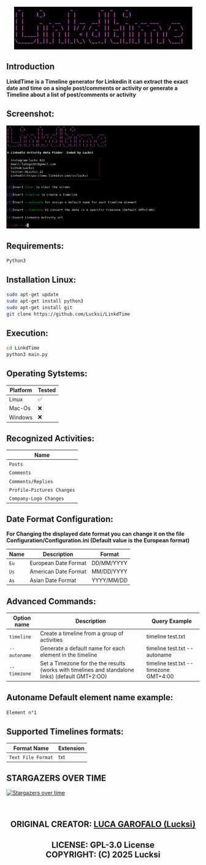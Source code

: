<p align = "center"><img src = "Banner/Banner.png" ></p>


## Introduction

**LinkdTime is a Timeline generator for Linkedin it can extract the exact date and time on a single post/comments or activity or generate a Timeline about a list of post/comments or activity**

## Screenshot:
<img src = "Screenshots/Screenshot.png" >

## Requirements:
```
Python3
```

## Installation Linux:
```bash
sudo apt-get update
sudo apt-get install python3
sudo apt-get install git
git clone https://github.com/Lucksi/LinkdTime
```
## Execution:
```bash
cd LinkdTime
python3 main.py
```

## Operating Sytstems:

| Platform | Tested |
| ------------- | ------------- |
| Linux  | ✅ |
| Mac-Os  | ❌ |
| Windows | ❌ |


## Recognized Activities:
| Name
| -------------
| `Posts` 
| `Comments`
| `Comments/Replies`
| `Profile-Pictures Changes`
| `Company-Logo Changes`

## Date Format Configuration:
**For Changing the displayed date format you can change it on the file Configuration/Configuration.ini (Default value is the European format)**

| Name  | Description | Format |
| -------------| ------------- |--------|
| `Eu`         | European Date Format | DD/MM/YYYY
| `Us`         | American Date Format | MM/DD/YYYY
| `As`         | Asian Date Format     | YYYY/MM/DD



## Advanced Commands:

| Option name | Description | Query Example |
| ------------- | ------------- | -------------|
| `timeline`  | Create a timeline from a group of activities| timeline test.txt |
| `--autoname`  | Generate a default name for each element in the timeline | timeline test.txt --autoname |
| `--timezone`  | Set a Timezone for the the results (works with timelines and standalone links) (default GMT+2:OO) | timeline test.txt --timezone GMT+4:00 |

## Autoname Default element name example:
```bash
Element n°1
```

## Supported Timelines formats:
| Format Name | Extension 
| ------------- | -------------
| `Text File Format` | txt




## STARGAZERS OVER TIME 

[![Stargazers over time](https://starchart.cc/Lucksi/LinkdTime.svg)](https://starchart.cc/Lucksi/LinkdTime)

<br>

## <p align = center>  ORIGINAL CREATOR: <a href = "https://github.com/Lucksi">LUCA GAROFALO (Lucksi)</a></p>


## <p align = center>LICENSE: GPL-3.0 License <br>COPYRIGHT: (C) 2025 Lucksi  
